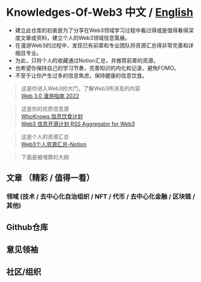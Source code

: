 # Knowledges-Of-Web3 中文 / [English](./README_En.md)

- 建立此仓库的初衷是为了分享在Web3领域学习过程中看过得或是值得看得深度文章或资料，建立个人的Web3领域信息策展。
- 在漫游Web3的过程中，发现已有前辈和专业团队将资源汇总得非常完善和详细且专业。
- 为此，只将个人的收藏通过Notion汇总，并推荐前辈的资源。
- 也希望你保持自己的学习节奏，完善知识的内化和记录，避免FOMO。
- 不至于让你产生过多的信息焦虑，保持健康的信息饮食。

> 这是你进入Web3的大门，了解Web3所涉及的内容  
[Web 3.0 漫游指南 2022](https://mirror.xyz/tannhauser2049.eth/vPrV-lqGjFpT2VWT4kDvtjhZayxm6n8ym7ra4wiegSc)  

> 这是你的优质信息源  
[WhoKnows 信息饮食计划](https://mirror.xyz/whoknowsdao.eth/L0W7iMdB3tGYEfqssRePKcU3QnfiizksOwCbtCOhXmY)  
[Web3 信息开源计划 RSS Aggregator for Web3](https://mirror.xyz/chainfeeds.eth/mwgMtCDcz5_YW-dRacfD2pzsb_gMUSyal9M5nR5472A)  

> 这是个人的资源汇总  
[Web3个人资源汇总-Notion](https://dnevend.notion.site/01aee7e864124ce0bff30363e7e5d081?v=e73165d9ddb34c329a69436e81c2577d)  

> 下面是被埋葬的大纲
## 文章 （精彩 / 值得一看）

### 领域 (技术 / 去中心化自治组织 / NFT / 代币 / 去中心化金融 / 区块链 / 其他)

## Github仓库

## 意见领袖

## 社区/组织
